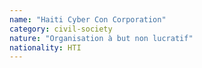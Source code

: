 ```yaml
---
name: "Haiti Cyber Con Corporation"
category: civil-society
nature: "Organisation à but non lucratif"
nationality: HTI
---
```

    